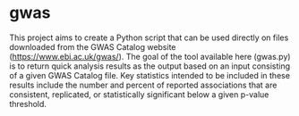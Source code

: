 # gwas
This project aims to create a Python script that can be used directly on files downloaded from the GWAS Catalog website (https://www.ebi.ac.uk/gwas/).
The goal of the tool available here (gwas.py) is to return quick analysis results as the output based on an input consisting of a given GWAS Catalog file.
Key statistics intended to be included in these results include the number and percent of reported associations that are consistent, replicated, or statistically significant below a given p-value threshold.
